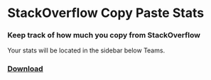 # StackOverflow Copy Paste Stats
### Keep track of how much you copy from StackOverflow
Your stats will be located in the sidebar below Teams.

### [Download](https://github.com/TimTrayler/stackoverflow-cp-stats/releases/latest/download/socp-stats.crx)

